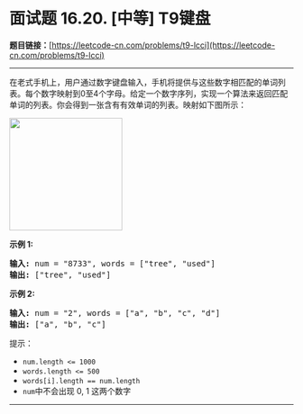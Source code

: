 # 面试题 16.20. [中等] T9键盘

**题目链接：**[https://leetcode-cn.com/problems/t9-lcci](https://leetcode-cn.com/problems/t9-lcci)

---

<div class="content__1Y2H">
 <div class="notranslate">
  <p>在老式手机上，用户通过数字键盘输入，手机将提供与这些数字相匹配的单词列表。每个数字映射到0至4个字母。给定一个数字序列，实现一个算法来返回匹配单词的列表。你会得到一张含有有效单词的列表。映射如下图所示：</p> 
  <p><img style="width: 200px;" src="/aliyun-lc-upload/original_images/17_telephone_keypad.png"></p> 
  <p><strong>示例 1:</strong></p> 
  <pre class="language-text"><strong>输入:</strong> num = "8733", words = ["tree", "used"]
<strong>输出:</strong> ["tree", "used"]
</pre> 
  <p><strong>示例 2:</strong></p> 
  <pre class="language-text"><strong>输入:</strong> num = "2", words = ["a", "b", "c", "d"]
<strong>输出:</strong> ["a", "b", "c"]</pre> 
  <p>提示：</p> 
  <ul> 
   <li><code>num.length &lt;= 1000</code></li> 
   <li><code>words.length &lt;= 500</code></li> 
   <li><code>words[i].length == num.length</code></li> 
   <li><code>num</code>中不会出现 0, 1 这两个数字</li> 
  </ul> 
 </div>
</div>

---

```

```